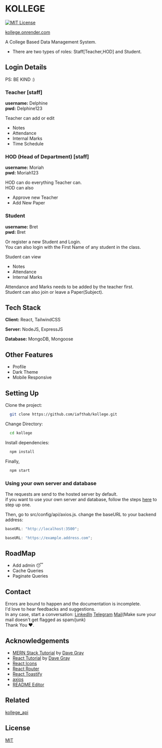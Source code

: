 # KOLLEGE

[![MIT License](https://img.shields.io/badge/License-MIT-green.svg)](https://choosealicense.com/licenses/mit/)

[kollege.onrender.com](https://kollege.onrender.com)

A College Based Data Management System.

- There are two types of roles: Staff[Teacher,HOD] and Student.

## Login Details

PS: BE KIND :)

### Teacher [staff]

**username:** Delphine  
**pwd:** Delphine123

Teacher can add or edit

- Notes
- Attendance
- Internal Marks
- Time Schedule

### HOD (Head of Department) [staff]

**username:** Moriah  
**pwd:** Moriah123

HOD can do everything Teacher can.  
HOD can also

- Approve new Teacher
- Add New Paper

### Student

**username:** Bret  
**pwd:** Bret

Or register a new Student and Login.  
You can also login with the First Name of any student in the class.

Student can view

- Notes
- Attendance
- Internal Marks

Attendance and Marks needs to be added by the teacher first.  
Student can also join or leave a Paper(Subject).

## Tech Stack

**Client:** React, TailwindCSS

**Server:** NodeJS, ExpressJS

**Database:** MongoDB, Mongoose

## Other Features

- Profile
- Dark Theme
- Mobile Responsive

## Setting Up

Clone the project:

```bash
  git clone https://github.com/iafthab/kollege.git
```

Change Directory:

```bash
  cd kollege
```

Install dependencies:

```bash
  npm install
```

Finally,

```bash
  npm start
```

### Using your own server and database

The requests are send to the hosted server by default.  
if you want to use your own server and database, follow the steps [here](https://github.com/iafthab/kollege_api#readme) to step up one.

Then, go to src/config/api/axios.js. change the baseURL to your backend address:

```javascript
baseURL: "http://localhost:3500";
```

```javascript
baseURL: "https://example.address.com";
```

## RoadMap

- Add admin 😴
- Cache Queries
- Paginate Queries

## Contact

Errors are bound to happen and the documentation is incomplete.  
I'd love to hear feedbacks and suggestions.  
In any case, start a conversation: [LinkedIn](https://www.linkedin.com/in/iafthab) [Telegram](https://tttttt.me/LazySage01) [Mail](mailto:afthabiqbal123@gmail.com)(Make sure your mail doesn't get flagged as spam/junk)  
Thank You ❤️.

## Acknowledgements

- [MERN Stack Tutorial](https://www.youtube.com/watch?v=CvCiNeLnZ00&pp=ygUOZGF2ZSBncmF5IGZ1bGw%3D) by [Dave Gray](https://github.com/gitdagray)
- [React Tutorial](https://www.youtube.com/watch?v=RVFAyFWO4go&pp=ygUOZGF2ZSBncmF5IGZ1bGw%3D) by [Dave Gray](https://github.com/gitdagray)
- [React Icons](https://react-icons.github.io/react-icons/search)
- [React Router](https://reactrouter.com/en/main)
- [React Toastify](https://fkhadra.github.io/react-toastify/introduction)
- [axios](https://axios-http.com/)
- [README Editor](readme.so)

## Related

[kollege_api](https://github.com/iafthab/kollege_api)

## License

[MIT](https://choosealicense.com/licenses/mit/)
